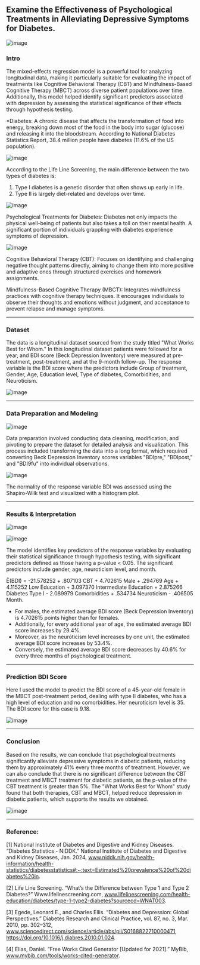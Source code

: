 ## Examine the Effectiveness of Psychological Treatments in Alleviating Depressive Symptoms for Diabetes.
![image](https://github.com/user-attachments/assets/1582015f-9f60-48fa-a942-c476758648cc)


### Intro
The mixed-effects regression model is a powerful tool for analyzing longitudinal data, making it particularly suitable for evaluating the impact of treatments like Cognitive Behavioral Therapy (CBT) and Mindfulness-Based Cognitive Therapy (MBCT) across diverse patient populations over time. Additionally, this model helped identify significant predictors associated with depression by assessing the statistical significance of their effects through hypothesis testing.

*Diabetes: A chronic disease that affects the transformation of food into energy, breaking down most of the food in the body into sugar (glucose) and releasing it into the bloodstream. According to National Diabetes Statistics Report, 38.4 million people have diabetes (11.6% of the US population). 

![image](https://github.com/user-attachments/assets/774d07b3-145d-42ae-acb3-02d63b7413b9)

According to the Life Line Screening, the main difference between the two types of diabetes is:
1. Type I diabetes is a genetic disorder that often shows up early in life. 
2. Type II is largely diet-related and develops over time.

![image](https://github.com/user-attachments/assets/8b4d5cb2-fd7c-42f9-8712-793f0f4616f2)

Psychological Treatments for Diabetes: Diabetes not only impacts the physical well-being of patients but also takes a toll on their mental health. A significant portion of individuals grappling with diabetes experience symptoms of depression.

![image](https://github.com/user-attachments/assets/cb0a6bbd-ead4-4fc8-b24d-137e7f889945)

Cognitive Behavioral Therapy (CBT): Focuses on identifying and challenging negative thought patterns directly, aiming to change them into more positive and adaptive ones through structured exercises and homework assignments.

Mindfulness-Based Cognitive Therapy (MBCT): Integrates mindfulness practices with cognitive therapy techniques. It encourages individuals to observe their thoughts and emotions without judgment, and acceptance to prevent relapse and manage symptoms.

----------------------------------------------------------------------------------------------------------------------------------------------------------------------------------------------------------------------------------------
### Dataset
The data is a longitudinal dataset sourced from the study titled "What Works Best for Whom."
In this longitudinal dataset patients were followed for a year, and BDI score (Beck Depression Inventory) were measured at pre-treatment, post-treatment, and at the 9-month follow-up. The response variable is the BDI score  where the predictors include Group of treatment, Gender, Age, Education level, Type of diabetes, Comorbidities, and Neuroticism.

![image](https://github.com/user-attachments/assets/8a624e65-cdcb-4475-ba10-211149a8ae34)

----------------------------------------------------------------------------------------------------------------------------------------------------------------------------------------------------------------------------------------
### Data Preparation and Modeling 
![image](https://github.com/user-attachments/assets/2fb04d1b-5062-401b-a0ec-5c8bd000aef9)

Data preparation involved conducting data cleaning, modification, and pivoting to prepare the dataset for detailed analysis and visualization. This process included transforming the data into a long format, which required converting Beck Depression Inventory scores variables "BDIpre," "BDIpost," and "BDI9fu" into individual observations.

![image](https://github.com/user-attachments/assets/ec86b3c3-b4c2-479f-9ac1-2c6dafea70f6)

The normality of the response variable BDI was assessed using the Shapiro-Wilk test and visualized with a histogram plot.

----------------------------------------------------------------------------------------------------------------------------------------------------------------------------------------------------------------------------------------

### Results & Interpretation
  ![image](https://github.com/user-attachments/assets/6103dc03-ffa7-4d2b-81b0-db344596f449)

![image](https://github.com/user-attachments/assets/c4e82eab-a85a-466c-8784-d23e3fd1612b)

The model identifies key predictors of the response variables by evaluating their statistical significance through hypothesis testing, with significant predictors defined as those having a p-value < 0.05. The significant predictors include gender, age, neuroticism level, and month. 

Ê(BDI) = -21.578252 + .807103 CBT + 4.702615 Male + .294769 Age + 4.115252 Low Education + 3.097370 Intermediate Education + 2.875266 Diabetes Type I  - 2.089979 Comorbidities + .534734 Neuroticism - .406505 Month.
- For males, the estimated average BDI score (Beck Depression Inventory) is 4.702615 points higher than for females. 
- Additionally, for every additional year of age, the estimated average BDI score increases by 29.4%. 
- Moreover, as the neuroticism level increases by one unit, the estimated average BDI score increases by 53.4%.
- Conversely, the estimated average BDI score decreases by 40.6% for every three months of psychological treatment.

----------------------------------------------------------------------------------------------------------------------------------------------------------------------------------------------------------------------------------------
### Prediction BDI Score 
Here I used the model to predict the BDI score of a 45-year-old female in the MBCT post-treatment period, dealing with type II diabetes, who has a high level of education and no comorbidities. Her neuroticism level is 35. The BDI score for this case is 9.18. 

![image](https://github.com/user-attachments/assets/94cced2a-9cb7-40b7-8216-1f7c926219ac)

----------------------------------------------------------------------------------------------------------------------------------------------------------------------------------------------------------------------------------------
### Conclusion 
Based on the results, we can conclude that psychological treatments significantly alleviate depressive symptoms in diabetic patients, reducing them by approximately 41% every three months of treatment. However, we can also conclude that there is no significant difference between the CBT treatment and MBCT treatment for diabetic patients, as the p-value of the CBT treatment is greater than 5%. The "What Works Best for Whom" study found that both therapies, CBT and MBCT, helped reduce depression in diabetic patients, which supports the results we obtained.

![image](https://github.com/user-attachments/assets/7f70bcb7-6176-4636-a365-0fb12821f8d2)

----------------------------------------------------------------------------------------------------------------------------------------------------------------------------------------------------------------------------------------
### Reference:
[1] National Institute of Diabetes and Digestive and Kidney Diseases. “Diabetes Statistics -
NIDDK.” National Institute of Diabetes and Digestive and Kidney Diseases, Jan. 2024,
www.niddk.nih.gov/health-information/health-statistics/diabetesstatistics#:~:text=Estimated%20prevalence%20of%20diabetes%20in.

[2] Life Line Screening. “What’s the Difference between Type 1 and Type 2 Diabetes?”
Www.lifelinescreening.com, www.lifelinescreening.com/health-education/diabetes/type-1-type2-diabetes?sourcecd=WNAT003.

[3] Egede, Leonard E., and Charles Ellis. “Diabetes and Depression: Global Perspectives.”
Diabetes Research and Clinical Practice, vol. 87, no. 3, Mar. 2010, pp. 302–312,
www.sciencedirect.com/science/article/abs/pii/S0168822710000471,
https://doi.org/10.1016/j.diabres.2010.01.024.

[4] Elias, Daniel. “Free Works Cited Generator [Updated for 2021].” MyBib,
www.mybib.com/tools/works-cited-generator. 
